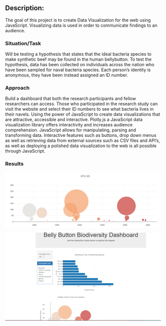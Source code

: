 ## Description:
The goal of this project is to create Data Visualization for the web using JavaScript. 
Visualizing data is used in order to communicate findings to an audience. 

### Situation/Task
Will be testing a hypothesis that states that the ideal bacteria species to make synthetic beef may be found in the human bellybutton.
To test the hypothesis, data has been collected on individuals across the nation who have been sampled for naval bacteria species.
Each person’s identity is anonymous, they have been instead assigned an ID number. 

### Approach
Build a dashboard that both the research participants and fellow researchers can access. Those who participated in the research study can visit the website and select their ID numbers to see what bacteria lives in their navels. Using the power of JavaScript to create data visualizations that are attractive, accessible and interactive. Plotly.js a JavaScript data visualization library offers interactivity 
and increases audience comprehension. JavaScript allows for manipulating, parsing and transforming data. 
Interactive features such as buttons, drop down menus as well as retrieving data from external sources such as CSV files and API’s, 
as well as deploying a polished data visualization to the web is all possible through JavaScript.

### Results

<img align="center" width="800" src="/pic/bubble.png"><br/>

<img align="center" width="800" src="/pic/Plotly_Dashboard.png"><br/>

